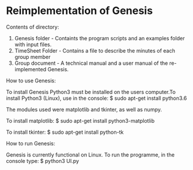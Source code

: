 # Reimplementation of Genesis

Contents of directory:
1. Genesis folder - Containts the program scripts and an examples folder with input files.
2. TimeSheet Folder - Contains a file to describe the minutes of each group member
3. Group document - A technical manual and a user manual of the re-implemented Genesis.



How to use Genesis:

To install Genesis Python3 must be installed on the users computer.To install Python3 (Linux), use in the console:
  $ sudo apt-get install python3.6

The modules used were matplotlib and tkinter, as well as numpy.

To install matplotlib:
  $ sudo apt-get install python3-matplotlib

To install tkinter:
  $ sudo apt-get install python-tk

How to run Genesis:

Genesis is currently functional on Linux. To run the programme, in the console type: 
  $ python3 UI.py


